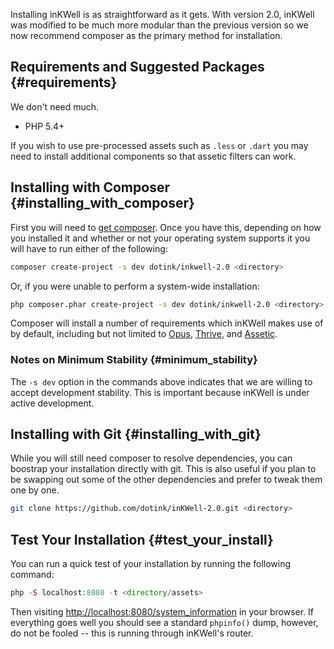 
Installing inKWell is as straightforward as it gets.  With version 2.0, inKWell was modified to be much more modular than the previous version so we now recommend composer as the primary method for installation.

## Requirements and Suggested Packages {#requirements}

We don't need much.

- PHP 5.4+

If you wish to use pre-processed assets such as `.less` or `.dart` you may need to install additional components so that assetic filters can work.

## Installing with Composer {#installing_with_composer}

First you will need to [get composer](http://www.getcomposer.org).  Once you have this, depending on how you installed it and whether or not your operating system supports it you will have to run either of the following:

```bash
composer create-project -s dev dotink/inkwell-2.0 <directory>
```

Or, if you were unable to perform a system-wide installation:

```bash
php composer.phar create-project -s dev dotink/inkwell-2.0 <directory>
```

Composer will install a number of requirements which inKWell makes use of by default, including but not limited to [Opus](http://www.github.com/imarc/opus), [Thrive](http://www.github.com/dotink/thrive), and [Assetic](http://www.github.com/kriswallsmith/assetic).

### Notes on Minimum Stability {#minimum_stability}

The `-s dev` option in the commands above indicates that we are willing to accept development stability.  This is important because inKWell is under active development.

## Installing with Git {#installing_with_git}

While you will still need composer to resolve dependencies, you can boostrap your installation directly with git.  This is also useful if you plan to be swapping out some of the other dependencies and prefer to tweak them one by one.

```bash
git clone https://github.com/dotink/inKWell-2.0.git <directory>
```

## Test Your Installation {#test_your_install}

You can run a quick test of your installation by running the following command:

```php
php -S localhost:8080 -t <directory/assets>
```

Then visiting [http://localhost:8080/system_information](http://localhost:8080/system_information) in your browser.  If everything goes well you should see a standard `phpinfo()` dump, however, do not be fooled -- this is running through inKWell's router.